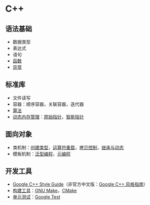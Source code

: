 # C++

## 语法基础
- 数据类型
- 表达式
- 语句
- [函数](./function.md)
- [异常](./exception.md)

## 标准库
- 文件读写
- 容器：顺序容器，关联容器，迭代器
- [算法](./algorithm.md)
- [动态内存管理](./memory/README.md)：[原始指针](./memory/raw_pointers.md)，[智能指针](./memory/smart_pointers.md)

## 面向对象
- 类机制：[创建类型](./class/class.md)，[运算符重载](./class/operator.md)，[拷贝控制](./class/copy_control.md)，[继承与动态](./class/inheritance.md)
- 模板机制：[泛型编程](./template/generic.md)，[元编程](./template/metaprogramming.md)

## 开发工具
- [Google C++ Style Guide](https://google.github.io/styleguide/cppguide.html)（非官方中文版：[Google C++ 风格指南](https://zh-google-styleguide.readthedocs.io/en/latest/google-cpp-styleguide/contents/)）
- [构建工具](../make/README.md)：[GNU Make](../make/README.md#GUN-Make)，[CMake](../make/README.md#CMake)
- [单元测试](./unittest/README.md)：[Google Test](./unittest/README.md#Google-Test)
